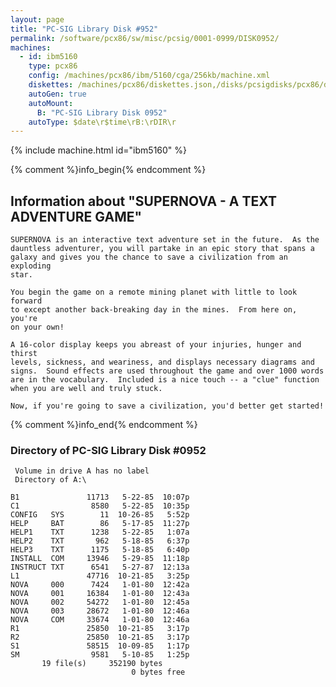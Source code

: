 ```yaml
---
layout: page
title: "PC-SIG Library Disk #952"
permalink: /software/pcx86/sw/misc/pcsig/0001-0999/DISK0952/
machines:
  - id: ibm5160
    type: pcx86
    config: /machines/pcx86/ibm/5160/cga/256kb/machine.xml
    diskettes: /machines/pcx86/diskettes.json,/disks/pcsigdisks/pcx86/diskettes.json
    autoGen: true
    autoMount:
      B: "PC-SIG Library Disk 0952"
    autoType: $date\r$time\rB:\rDIR\r
---
```


{% include machine.html id="ibm5160" %}

{% comment %}info_begin{% endcomment %}

## Information about "SUPERNOVA - A TEXT ADVENTURE GAME"

    SUPERNOVA is an interactive text adventure set in the future.  As the
    dauntless adventurer, you will partake in an epic story that spans a
    galaxy and gives you the chance to save a civilization from an exploding
    star.
    
    You begin the game on a remote mining planet with little to look forward
    to except another back-breaking day in the mines.  From here on, you're
    on your own!
    
    A 16-color display keeps you abreast of your injuries, hunger and thirst
    levels, sickness, and weariness, and displays necessary diagrams and
    signs.  Sound effects are used throughout the game and over 1000 words
    are in the vocabulary.  Included is a nice touch -- a "clue" function
    when you are well and truly stuck.
    
    Now, if you're going to save a civilization, you'd better get started!
{% comment %}info_end{% endcomment %}


### Directory of PC-SIG Library Disk #0952

     Volume in drive A has no label
     Directory of A:\

    B1               11713   5-22-85  10:07p
    C1                8580   5-22-85  10:35p
    CONFIG   SYS        11  10-26-85   5:52p
    HELP     BAT        86   5-17-85  11:27p
    HELP1    TXT      1238   5-22-85   1:07a
    HELP2    TXT       962   5-18-85   6:37p
    HELP3    TXT      1175   5-18-85   6:40p
    INSTALL  COM     13946   5-29-85  11:18p
    INSTRUCT TXT      6541   5-27-87  12:13a
    L1               47716  10-21-85   3:25p
    NOVA     000      7424   1-01-80  12:42a
    NOVA     001     16384   1-01-80  12:43a
    NOVA     002     54272   1-01-80  12:45a
    NOVA     003     28672   1-01-80  12:46a
    NOVA     COM     33674   1-01-80  12:46a
    R1               25850  10-21-85   3:17p
    R2               25850  10-21-85   3:17p
    S1               58515  10-09-85   1:17p
    SM                9581   5-10-85   1:25p
           19 file(s)     352190 bytes
                               0 bytes free
